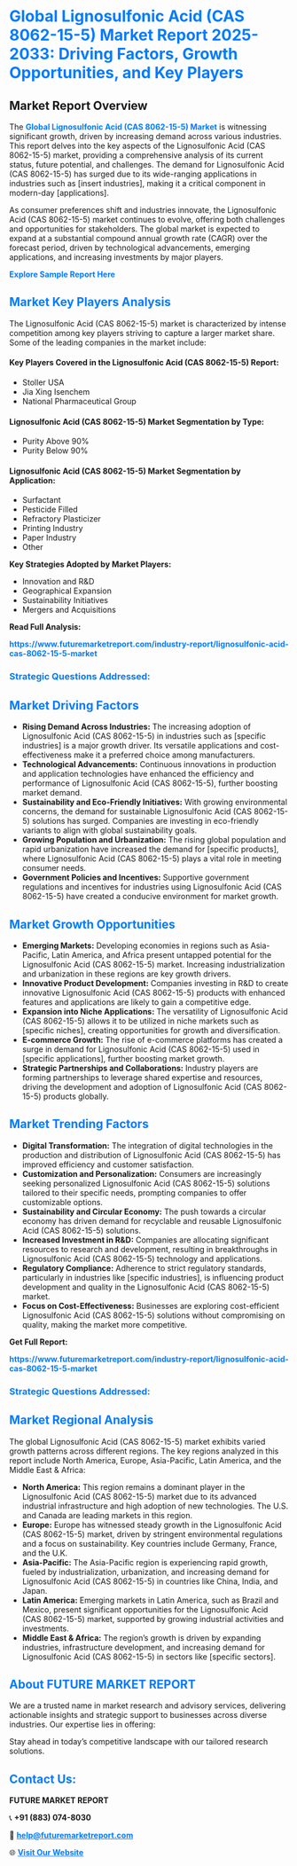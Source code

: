 <h1 style="color: #007BFF;">Global Lignosulfonic Acid (CAS 8062-15-5) Market Report 2025-2033: Driving Factors, Growth Opportunities, and Key Players</h1>

<section id="overview">
<h2>Market Report Overview</h2>
<p>The <a href="https://www.futuremarketreport.com/industry-report/lignosulfonic-acid-cas-8062-15-5-market" style="color: #007BFF; text-decoration: none;"><strong>Global Lignosulfonic Acid (CAS 8062-15-5) Market</strong></a> is witnessing significant growth, driven by increasing demand across various industries. This report delves into the key aspects of the Lignosulfonic Acid (CAS 8062-15-5) market, providing a comprehensive analysis of its current status, future potential, and challenges. The demand for Lignosulfonic Acid (CAS 8062-15-5) has surged due to its wide-ranging applications in industries such as [insert industries], making it a critical component in modern-day [applications].</p>
<p>As consumer preferences shift and industries innovate, the Lignosulfonic Acid (CAS 8062-15-5) market continues to evolve, offering both challenges and opportunities for stakeholders. The global market is expected to expand at a substantial compound annual growth rate (CAGR) over the forecast period, driven by technological advancements, emerging applications, and increasing investments by major players.</p>
</section>

<section id="overview">
<p><a href="https://www.futuremarketreport.com/request-sample/reportId=59547" style="color: #007BFF; text-decoration: none;"><strong>Explore Sample Report Here</strong></a></p>
</section>

<section id="key-players">
<h2 style="color: #007BFF;">Market Key Players Analysis</h2>
<p>The Lignosulfonic Acid (CAS 8062-15-5) market is characterized by intense competition among key players striving to capture a larger market share. Some of the leading companies in the market include:</p>
<h4>Key Players Covered in the Lignosulfonic Acid (CAS 8062-15-5) Report:</h4>
<ul><li>Stoller USA</li><li>Jia Xing Isenchem</li><li>National Pharmaceutical Group</li></ul>
<h4>Lignosulfonic Acid (CAS 8062-15-5) Market Segmentation by Type:</h4>
<ul><li>Purity Above 90%</li><li>Purity Below 90%</li></ul>

<h4>Lignosulfonic Acid (CAS 8062-15-5) Market Segmentation by Application:</h4>
<ul><li>Surfactant</li><li>Pesticide Filled</li><li>Refractory Plasticizer</li><li>Printing Industry</li><li>Paper Industry</li><li>Other</li></ul>
<p><strong>Key Strategies Adopted by Market Players:</strong></p>
<ul>
<li>Innovation and R&D</li>
<li>Geographical Expansion</li>
<li>Sustainability Initiatives</li>
<li>Mergers and Acquisitions</li>
</ul>
</section>

<section>
<p><strong>Read Full Analysis: </strong></p><a href="https://www.futuremarketreport.com/industry-report/lignosulfonic-acid-cas-8062-15-5-market" style="color: #007BFF; text-decoration: none;"><strong>https://www.futuremarketreport.com/industry-report/lignosulfonic-acid-cas-8062-15-5-market</strong></a>
<h3 style="color: #007BFF;">Strategic Questions Addressed:</h3>
</section>

<section id="driving-factors">
<h2 style="color: #007BFF;">Market Driving Factors</h2>
<ul>
<li><strong>Rising Demand Across Industries:</strong> The increasing adoption of Lignosulfonic Acid (CAS 8062-15-5) in industries such as [specific industries] is a major growth driver. Its versatile applications and cost-effectiveness make it a preferred choice among manufacturers.</li>
<li><strong>Technological Advancements:</strong> Continuous innovations in production and application technologies have enhanced the efficiency and performance of Lignosulfonic Acid (CAS 8062-15-5), further boosting market demand.</li>
<li><strong>Sustainability and Eco-Friendly Initiatives:</strong> With growing environmental concerns, the demand for sustainable Lignosulfonic Acid (CAS 8062-15-5) solutions has surged. Companies are investing in eco-friendly variants to align with global sustainability goals.</li>
<li><strong>Growing Population and Urbanization:</strong> The rising global population and rapid urbanization have increased the demand for [specific products], where Lignosulfonic Acid (CAS 8062-15-5) plays a vital role in meeting consumer needs.</li>
<li><strong>Government Policies and Incentives:</strong> Supportive government regulations and incentives for industries using Lignosulfonic Acid (CAS 8062-15-5) have created a conducive environment for market growth.</li>
</ul>
</section>

<section id="growth-opportunities">
<h2 style="color: #007BFF;">Market Growth Opportunities</h2>
<ul>
<li><strong>Emerging Markets:</strong> Developing economies in regions such as Asia-Pacific, Latin America, and Africa present untapped potential for the Lignosulfonic Acid (CAS 8062-15-5) market. Increasing industrialization and urbanization in these regions are key growth drivers.</li>
<li><strong>Innovative Product Development:</strong> Companies investing in R&D to create innovative Lignosulfonic Acid (CAS 8062-15-5) products with enhanced features and applications are likely to gain a competitive edge.</li>
<li><strong>Expansion into Niche Applications:</strong> The versatility of Lignosulfonic Acid (CAS 8062-15-5) allows it to be utilized in niche markets such as [specific niches], creating opportunities for growth and diversification.</li>
<li><strong>E-commerce Growth:</strong> The rise of e-commerce platforms has created a surge in demand for Lignosulfonic Acid (CAS 8062-15-5) used in [specific applications], further boosting market growth.</li>
<li><strong>Strategic Partnerships and Collaborations:</strong> Industry players are forming partnerships to leverage shared expertise and resources, driving the development and adoption of Lignosulfonic Acid (CAS 8062-15-5) products globally.</li>
</ul>
</section>

<section id="trending-factors">
<h2 style="color: #007BFF;">Market Trending Factors</h2>
<ul>
<li><strong>Digital Transformation:</strong> The integration of digital technologies in the production and distribution of Lignosulfonic Acid (CAS 8062-15-5) has improved efficiency and customer satisfaction.</li>
<li><strong>Customization and Personalization:</strong> Consumers are increasingly seeking personalized Lignosulfonic Acid (CAS 8062-15-5) solutions tailored to their specific needs, prompting companies to offer customizable options.</li>
<li><strong>Sustainability and Circular Economy:</strong> The push towards a circular economy has driven demand for recyclable and reusable Lignosulfonic Acid (CAS 8062-15-5) solutions.</li>
<li><strong>Increased Investment in R&D:</strong> Companies are allocating significant resources to research and development, resulting in breakthroughs in Lignosulfonic Acid (CAS 8062-15-5) technology and applications.</li>
<li><strong>Regulatory Compliance:</strong> Adherence to strict regulatory standards, particularly in industries like [specific industries], is influencing product development and quality in the Lignosulfonic Acid (CAS 8062-15-5) market.</li>
<li><strong>Focus on Cost-Effectiveness:</strong> Businesses are exploring cost-efficient Lignosulfonic Acid (CAS 8062-15-5) solutions without compromising on quality, making the market more competitive.</li>
</ul>
</section>

<section>
<p><strong>Get Full Report: </strong></p><a href="https://www.futuremarketreport.com/industry-report/lignosulfonic-acid-cas-8062-15-5-market" style="color: #007BFF; text-decoration: none;"><strong>https://www.futuremarketreport.com/industry-report/lignosulfonic-acid-cas-8062-15-5-market</strong></a>
<h3 style="color: #007BFF;">Strategic Questions Addressed:</h3>
</section>


<section id="regional-analysis">
<h2 style="color: #007BFF;">Market Regional Analysis</h2>
<p>The global Lignosulfonic Acid (CAS 8062-15-5) market exhibits varied growth patterns across different regions. The key regions analyzed in this report include North America, Europe, Asia-Pacific, Latin America, and the Middle East & Africa:</p>
<ul>
<li><strong>North America:</strong> This region remains a dominant player in the Lignosulfonic Acid (CAS 8062-15-5) market due to its advanced industrial infrastructure and high adoption of new technologies. The U.S. and Canada are leading markets in this region.</li>
<li><strong>Europe:</strong> Europe has witnessed steady growth in the Lignosulfonic Acid (CAS 8062-15-5) market, driven by stringent environmental regulations and a focus on sustainability. Key countries include Germany, France, and the U.K.</li>
<li><strong>Asia-Pacific:</strong> The Asia-Pacific region is experiencing rapid growth, fueled by industrialization, urbanization, and increasing demand for Lignosulfonic Acid (CAS 8062-15-5) in countries like China, India, and Japan.</li>
<li><strong>Latin America:</strong> Emerging markets in Latin America, such as Brazil and Mexico, present significant opportunities for the Lignosulfonic Acid (CAS 8062-15-5) market, supported by growing industrial activities and investments.</li>
<li><strong>Middle East & Africa:</strong> The region’s growth is driven by expanding industries, infrastructure development, and increasing demand for Lignosulfonic Acid (CAS 8062-15-5) in sectors like [specific sectors].</li>
</ul>
</section>

<footer>
<h2 style="color: #007BFF;">About FUTURE MARKET REPORT</h2>
<p>We are a trusted name in market research and advisory services, delivering actionable insights and strategic support to businesses across diverse industries. Our expertise lies in offering:</p>

<p>Stay ahead in today’s competitive landscape with our tailored research solutions.</p>

<h2 style="color: #007BFF;">Contact Us:</h2>
<p><strong>FUTURE MARKET REPORT</strong></p>
<p>📞 <strong>+91 (883) 074-8030</strong></p>
<p>📧 <strong><a href="mailto:help@futuremarketreport.com" style="color: #007BFF;">help@futuremarketreport.com</a></strong></p>
<p>🌐 <strong><a href="https://www.futuremarketreport.com/" style="color: #007BFF;">Visit Our Website</a></strong></p>
</footer>
